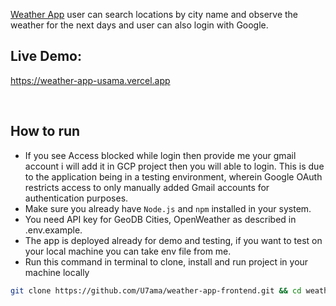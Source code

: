 [Weather App](https://weather-app-usama.vercel.app) user can search locations by city name and observe the weather for the next days and user can also login with Google.
<br />

## Live Demo:

https://weather-app-usama.vercel.app

<br/>

## How to run

- If you see Access blocked while login then provide me your gmail account i will add it in GCP project then you will able to login. This is due to the application being in a testing environment, wherein Google OAuth restricts access to only manually added Gmail accounts for authentication purposes.
- Make sure you already have `Node.js` and `npm` installed in your system.
- You need API key for GeoDB Cities, OpenWeather as described in .env.example.
- The app is deployed already for demo and testing, if you want to test on your local machine you can take env file from me.
- Run this command in terminal to clone, install and run project in your machine locally

```bash
git clone https://github.com/U7ama/weather-app-frontend.git && cd weather-app-frontend && npm install && npm run start

```
